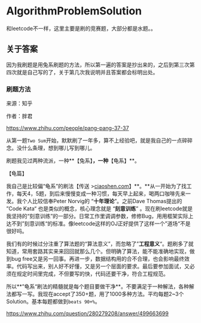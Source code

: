 # AlgorithmProblemSolution

和leetcode不一样，这里主要是刷的竞赛题，大部分都是水题。。

## 关于答案

因为我刷题是用兔系刷题的方法，所以第一遍的答案是抄出来的，之后到第三次第四次就是自己写的了，关于第几次我说明并且答案都会标明出处。

### 刷题方法

来源：知乎

作者：胖君

 https://www.zhihu.com/people/pang-pang-37-37 

从第一题`Two Sum`开始，默默刷了一年多，算不上经验吧，就是我自己的一点碎碎念。没什么条理，想到哪儿写到哪儿。



刷题我见过两种流派，一种**【兔系】**，一种**【龟系】**。

【龟篇】

我自己是比较偏“龟系”的刷法【传送 >[ciaoshen.com](https://link.zhihu.com/?target=http%3A//ciaoshen.com/)】**。**从一开始为了找工作，每天4，5题，到后来慢慢变成一种习惯，每天早上起来，喝两口咖啡先来一发。我个人比较信奉Peter Norvig的 “**十年理论**”。之前Dave Thomas提出的 ”Code Kata“ 也是类似的概念，核心理念就是 “**刻意训练**” 。现在刷leetcode就是我坚持的“刻意训练”的一部分。日常工作里调调参数，修修Bug，用用框架实际上达不到”刻意训练“的标准。像leetcode这样的OJ正好提供了这样一个”道场“不是很好吗。

我们有的时候过分注重了算法题的“算法意义”，而忽略了”**工程意义**“。题刷多了就知道，常用套路其实来来回回就那么几个。但明确了算法，能不能准确地实现，做到bug free又是另一回事。再进一步，数据结构用的合不合理，也会影响最终效率。代码写出来，别人好不好懂，又是另一个层面的要求。最后要参加面试，又必须在规定时间里完成，不但要写的快，代码还要干净，符合工程规范。

所以**”龟系“刷法的精髓就是每个题目要做干净**。不要满足于一种解法，各种解法都写一写。我现在accept了350+题，用了1000多种方法。平均每题2~3个Solution。基本每题都做到`beats 90+%`。

 https://www.zhihu.com/question/280279208/answer/499663699 